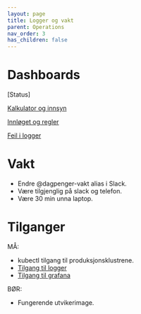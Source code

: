 ```yaml
---
layout: page
title: Logger og vakt
parent: Operations
nav_order: 3
has_children: false
---
```


# Dashboards

[Status]

[Kalkulator og innsyn](https://grafana.adeo.no/d/JxNaGSxZk/digitale-dagpenger-drift-sbs-apper?orgId=1)

[Innløget og regler](https://grafana.adeo.no/d/cpFY0XiWz/digitale-dagpenger-drift-dashboard?orgId=1&refresh=30s)

[Feil i logger](https://logs.adeo.no/goto/95ed7ef38f2930d6a09aa692872eca57)


# Vakt 

* Endre @dagpenger-vakt alias i Slack.
* Være tilgjenglig på slack og telefon.
* Være 30 min unna laptop.

# Tilganger

MÅ:
* kubectl tilgang til produksjonsklustrene.
* [Tilgang til logger](https://logs.adeo.no) 
* [Tilgang til grafana](https://grafana.adeo.no) 

BØR:
* Fungerende utvikerimage.







